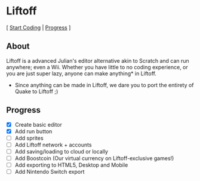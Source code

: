 # Liftoff
[ [Start Coding](https://liftoffcoding.top/editor) | [Progress](#progress) ]
## About
Liftoff is a advanced Julian's editor alternative akin to Scratch and can run anywhere; even a Wii. Whether you have little to no coding experience, or you are just super lazy, anyone can make anything* in Liftoff.
* Since anything can be made in Liftoff, we dare you to port the entirety of Quake to Liftoff ;)
## Progress
- [x] Create basic editor
- [x] Add run button
- [ ] Add sprites
- [ ] Add Liftoff network + accounts
- [ ] Add saving/loading to cloud or locally
- [ ] Add Boostcoin (Our virtual currency on Liftoff-exclusive games!)
- [ ] Add exporting to HTML5, Desktop and Mobile
- [ ] Add Nintendo Switch export
